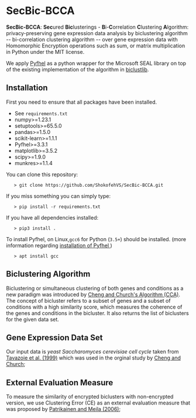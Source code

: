 # SecBic-BCCA

**SecBic-BCCA**: **Sec**ured **Bic**lusterings - **B**i-**C**orrelation **C**lustering **A**lgorithm: privacy-preserving gene expression data analysis by biclustering algorithm -- bi-correlation clustering algorithm -- over gene expression data with Homomorphic Encryption operations such as sum, or matrix multiplication in Python under the MIT license.

We apply [Pyfhel](https://pyfhel.readthedocs.io/en/latest/) as a python wrapper for the Microsoft SEAL library on top of the existing implementation of the algorithm in [biclustlib](https://github.com/padilha/biclustlib/). 

## Installation
First you need to ensure that all packages have been installed.
+ See `requirements.txt`
+ numpy>=1.23.1
+ setuptools>=65.5.0
+ pandas>=1.5.0
+ scikit-learn>=1.1.1
+ Pyfhel>=3.3.1
+ matplotlib>=3.5.2
+ scipy>=1.9.0
+ munkres>=1.1.4

You can clone this repository:

	   > git clone https://github.com/ShokofehVS/SecBic-BCCA.git

If you miss something you can simply type:

	   > pip install -r requirements.txt

If you have all dependencies installed:

	   > pip3 install .

To install Pyfhel, on Linux,`gcc6` for Python (`3.5+`) should be installed. (more information regarding [installation of Pyfhel ](https://github.com/ibarrond/Pyfhel))

	   > apt install gcc 

## Biclustering Algorithm
Biclustering or simultaneous clustering of both genes and conditions as a new paradigm was introduced by [Cheng and Church's Algorithm (CCA)](https://www.researchgate.net/profile/George_Church/publication/2329589_Biclustering_of_Expression_Data/links/550c04030cf2063799394f5e.pdf). The concept of bicluster refers to a subset of
genes and a subset of conditions with a high similarity score, which measures the coherence of the genes and conditions in the bicluster. It also returns the list of biclusters for the given data set. 

## Gene Expression Data Set
Our input data is *yeast Saccharomyces cerevisiae cell cycle* taken from [Tavazoie et al. (1999)](https://pubmed.ncbi.nlm.nih.gov/10391217/) which was used in the orginal study by [Cheng and Church](https://www.researchgate.net/profile/George_Church/publication/2329589_Biclustering_of_Expression_Data/links/550c04030cf2063799394f5e.pdf);

## External Evaluation Measure
To measure the similarity of encrypted biclusters with non-encrypted version, we use Clustering Error (CE) as an external evaluation measure that was proposed by [Patrikainen and Meila (2006)](http://ieeexplore.ieee.org/abstract/document/1637417/);
